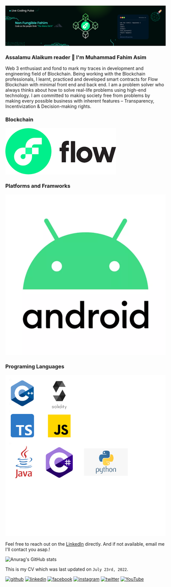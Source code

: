 ![Blockchain Developer](https://github.com/masterEye-07/masterEye-07/blob/main/images/banner.png)

### Assalamu Alaikum reader 👋 I'm Muhammad Fahim Asim
Web 3 enthusiast and fond to mark my traces in development and engineering field of Blockchain. Being working with the Blockchain professionals, I learnt, practiced and developed smart contracts for Flow Blockchain with minimal front end and back end. I am a problem solver who always thinks about how to solve real-life problems using high-end technology. I am committed to making society free from problems by making every possible business with inherent features – Transparency, Incentivization & Decision-making rights.


### Blockchain

 <img src="./images/flow.png" alt="Blockchain" /> 
 
### Platforms and Framworks

 <img src="./images/android.png" alt="Frameworks" /> 
 
### Programing Languages
 <img src="./images/languages.png" alt="Languages" /> 

Feel free to reach out on the [LinkedIn](https://www.linkedin.com/in/https://www.linkedin.com/in/muhammad-fahim-asim//) directly. And if not available, email me I'll contact you asap.!


![Anurag's GitHub stats](https://github-readme-stats.vercel.app/api?username=masterEye-07&show_icons=true&theme=radical)

This is my CV which was last updated on `July 23rd, 2022`.


[<img src='https://cdn.jsdelivr.net/npm/simple-icons@3.0.1/icons/github.svg' alt='github' height='40'>](https://github.com/https://github.com/masterEye-07)  [<img src='https://cdn.jsdelivr.net/npm/simple-icons@3.0.1/icons/linkedin.svg' alt='linkedin' height='40'>](https://www.linkedin.com/in/https://www.linkedin.com/in/muhammad-fahim-asim//)  [<img src='https://cdn.jsdelivr.net/npm/simple-icons@3.0.1/icons/facebook.svg' alt='facebook' height='40'>](https://www.facebook.com/https://www.facebook.com/fahimasim007/)  [<img src='https://cdn.jsdelivr.net/npm/simple-icons@3.0.1/icons/instagram.svg' alt='instagram' height='40'>](https://www.instagram.com/https://www.instagram.com/mfahimasim//)  [<img src='https://cdn.jsdelivr.net/npm/simple-icons@3.0.1/icons/twitter.svg' alt='twitter' height='40'>](https://twitter.com/https://twitter.com/sakhat_logics)  [<img src='https://cdn.jsdelivr.net/npm/simple-icons@3.0.1/icons/youtube.svg' alt='YouTube' height='40'>](https://www.youtube.com/channel/https://www.youtube.com/channel/UC1l24J-W_-RmJ7pRPhAFl9w)
